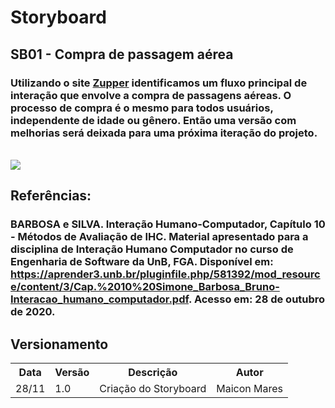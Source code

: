 # Storyboard
## SB01 - Compra de passagem aérea
### Utilizando o site <a href="https://www.zupper.com.br">Zupper</a> identificamos um fluxo principal de interação que envolve a compra de passagens aéreas. O processo de compra é o mesmo para todos usuários, independente de idade ou gênero. Então uma versão com melhorias será deixada para uma próxima iteração do projeto.
<br>
<img src="../images/storyboard/Storyboard.png">
<br>

## Referências:
### BARBOSA e SILVA. Interação Humano-Computador, Capítulo 10 - Métodos de Avaliação de IHC. Material apresentado para a disciplina de Interação Humano Computador no curso de Engenharia de Software da UnB, FGA. Disponível em: <https://aprender3.unb.br/pluginfile.php/581392/mod_resource/content/3/Cap.%2010%20Simone_Barbosa_Bruno-Interacao_humano_computador.pdf>. Acesso em: 28 de outubro de 2020.

## Versionamento
<table>
  <tr>
    <th>Data</th>
    <th>Versão</th>
    <th>Descrição</th>
    <th>Autor</th>
  </tr>
  <tr>
    <td>28/11</td>
    <td>1.0</td>
    <td>Criação do Storyboard</td>
    <td>Maicon Mares</td>
  </tr>
</table>